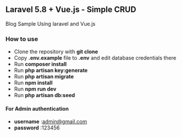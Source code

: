 ## Laravel 5.8 + Vue.js - Simple CRUD 

Blog Sample Using laravel and Vue.js

### How to use

- Clone the repository with __git clone__
- Copy __.env.example__ file to __.env__ and edit database credentials there
- Run __composer install__
- Run __php artisan key:generate__
- Run __php artisan migrate__
- Run __npm install__
- Run __npm run dev__
- Run __php artisan db:seed__

#### For Admin authentication
* **username** :admin@gmail.com
* **password** :123456



